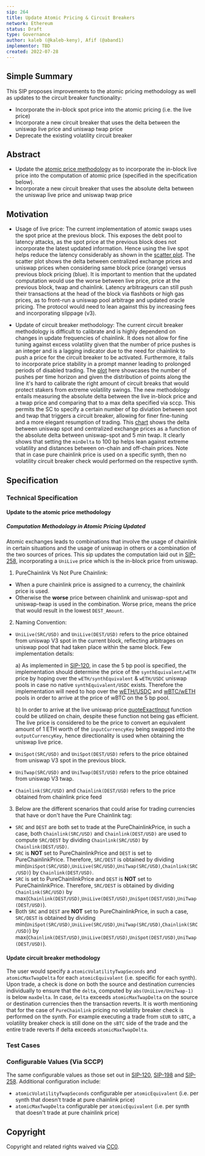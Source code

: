 ```yaml
---
sip: 264
title: Update Atomic Pricing & Circuit Breakers
network: Ethereum
status: Draft
type: Governance
author: kaleb (@kaleb-keny), Afif (@aband1)
implementor: TBD
created: 2022-07-28
---
```


<!--You can leave these HTML comments in your merged SIP and delete the visible duplicate text guides, they will not appear and may be helpful to refer to if you edit it again. This is the suggested template for new SIPs. Note that an SIP number will be assigned by an editor. When opening a pull request to submit your SIP, please use an abbreviated title in the filename, `sip-draft_title_abbrev.md`. The title should be 44 characters or less.-->

## Simple Summary

<!--"If you can't explain it simply, you don't understand it well enough." Simply describe the outcome the proposed changes intends to achieve. This should be non-technical and accessible to a casual community member.-->

This SIP proposes improvements to the atomic pricing methodology as well as updates to the circuit breaker functionality:
 - Incorporate the in-block spot price into the atomic pricing (i.e. the live price)
 - Incorporate a new circuit breaker that uses the delta between the uniswap live price and uniswap twap price
 - Deprecate the existing volatility circuit breaker
 
## Abstract

<!--A short (~200 word) description of the proposed change, the abstract should clearly describe the proposed change. This is what *will* be done if the SIP is implemented, not *why* it should be done or *how* it will be done. If the SIP proposes deploying a new contract, write, "we propose to deploy a new contract that will do x".-->

- Update the [atomic price methodology](https://github.com/Synthetixio/SIPs/blob/master/content/sips/sip-258.md#computation-methodology-in-atomic-pricing-updated) as to incorporate the in-block live price into the computation of atomic price (specified in the specification below).
- Incorporate a new circuit breaker that uses the absolute delta between the uniswap live price and uniswap twap price

## Motivation
<!--This is the problem statement. This is the *why* of the SIP. It should clearly explain *why* the current state of the protocol is inadequate.  It is critical that you explain *why* the change is needed, if the SIP proposes changing how something is calculated, you must address *why* the current calculation is innaccurate or wrong. This is not the place to describe how the SIP will address the issue!-->

- Usage of live price:
The current implementation of atomic swaps uses the spot price at the previous block. This exposes the debt pool to latency attacks, as the spot price at the previous block does not incorporate the latest updated information. Hence using the live spot helps reduce the latency considerably as shown in the [scatter plot](https://ibb.co/sq4Sw3c). The scatter plot shows the delta between centralized exchange prices and uniswap prices when considering same block price (orange) versus previous block pricing (blue).
It is important to mention that the updated computation would use the worse between live price, price at the previous block, twap and chainlink.
Latency arbitrageurs can still push their transactions at the head of the block via flashbots or high gas prices, as to front-run a uniswap pool arbitrage and updated oracle pricing. The protocol would need to lean against this by increasing fees and incorporating slippage (v3).

- Update of circuit breaker methodology:
The current circuit breaker methodology is difficult to calibrate and is highly dependend on changes in update frequencies of chainlink. It does not allow for fine tuning against excess volatility given that the number of price pushes is an integer and is a lagging indicator due to the need for chainlink to push a price for the circuit breaker to be activated. Furthermore, it fails to incorporate price stability in a prompt manner leading to prolonged periods of disabled trading. The [plot](https://ibb.co/hdNv5vF) here showcases the number of pushes per time horizon and given the distribution of points along the line it's hard to calibrate the right amount of circuit breaks that would protect stakers from extreme volatility swings.
The new methodology entails measuring the absolute delta between the live in-block price and a twap price and comparing that to a max delta specified via sccp. This permits the SC to specify a certain number of bp diviation between spot and twap that triggers a circuit breaker, allowing for finer fine-tuning and a more elegant resumption of trading. This [chart](https://ibb.co/WVryY6k) shows the delta between uniswap spot and centralized exchange prices as a function of the absolute delta between uniswap-spot and 5 min twap. It clearly shows that setting the `minDelta` to 100 bp helps lean against extreme volatility and distances between on-chain and off-chain prices.
Note that in case pure chainlink price is used on a specific synth, then no volatility circuit breaker check would performed on the respective synth. 

## Specification

<!--The specification should describe the syntax and semantics of any new feature, there are five sections
1. Overview
2. Rationale
3. Technical Specification
4. Test Cases
5. Configurable Values
-->


### Technical Specification

<!--The technical specification should outline the public API of the changes proposed. That is, changes to any of the interfaces Synthetix currently exposes or the creations of new ones.-->

#### Update to the atomic price methodology

##### Computation Methodology in Atomic Pricing Updated

Atomic exchanges leads to combinations that involve the usage of chainlink in certain situations and the usage of uniswap in others or a combination of the two sources of prices. This sip updates the computation laid out in [SIP-258](https://sips.synthetix.io/sips/sip-258/), incorporating a `UniLive` price which is the in-block price from uniswap. 

1. PureChainlink Vs Not Pure Chainlink:

- When a pure chainlink price is assigned to a currency, the chainlink price is used.
- Otherwise the **worse** price between chainlink and uniswap-spot and uniswap-twap is used in the combination. Worse price, means the price that would result in the lowest `DEST_Amount`.

2. Naming Convention:

- `UniLive(SRC/USD)` and `UniLive(DEST/USD)` refers to the price obtained from uniswap V3 spot in the current block, reflecting arbitrages on uniswap pool that had taken place within the same block. Few implementation details:

    a) As implemented in [SIP-120](https://sips.synthetix.io/sips/sip-120/), in case the 5 bp pool is specified, the implementation should determine the price of the `synthEquivalent/wETH` price by hoping over the `wETH/synthEquivalent` & `wETH/USDC` uniswap pools in case no native `synthEquivalent/USDC` exists. Therefore the implementation will need to hop over the  [wETH/USDC](https://etherscan.io/address/0x88e6A0c2dDD26FEEb64F039a2c41296FcB3f5640) and [wBTC/wETH](https://etherscan.io/address/0x4585FE77225b41b697C938B018E2Ac67Ac5a20c0) pools in order to arrive at the price of wBTC on the 5 bp pool.

    b) In order to arrive at the live uniswap price [quoteExactInput](https://docs.uniswap.org/protocol/reference/periphery/interfaces/IQuoterV2#quoteexactinput) function could be utilized on chain, despite these function not being gas efficient. The live price is considered to be the price to convert an equivalent amount of 1 ETH worth of the `inputCurrencyKey` being swapped into the `outputCurrencyKey`, hence directionality is used when obtaining the uniswap live price.

- `UniSpot(SRC/USD)` and `UniSpot(DEST/USD)` refers to the price obtained from uniswap V3 spot in the previous block.
- `UniTwap(SRC/USD)` and `UniTwap(DEST/USD)` refers to the price obtained from uniswap V3 twap.
- `Chainlink(SRC/USD)` and `Chainlink(DEST/USD)` refers to the price obtained from chainlink price feed

3. Below are the different scenarios that could arise for trading currencies that have or don't have the Pure Chainlink tag:

- `SRC` and `DEST` are both set to trade at the PureChainlinkPrice, in such a case, both `Chainlink(SRC/USD)` and `Chainlink(DEST/USD)` are used to compute `SRC/DEST` by dividing `Chainlink(SRC/USD)` by `Chainlink(DEST/USD)`.
- `SRC` is **NOT** set to PureChainlinkPrice and `DEST` is set to PureChainlinkPrice. Therefore, `SRC/DEST` is obtained by dividing min(`UniSpot(SRC/USD)`,`UniLive(SRC/USD)`,`UniTwap(SRC/USD)`,`Chainlink(SRC/USD)`) by `Chainlink(DEST/USD)`.
- `SRC` is set to PureChainlinkPrice and `DEST` is **NOT** set to PureChainlinkPrice. Therefore, `SRC/DEST` is obtained by dividing `Chainlink(SRC/USD)` by max(`Chainlink(DEST/USD)`,`UniLive(DEST/USD)`,`UniSpot(DEST/USD)`,`UniTwap(DEST/USD)`).
- Both `SRC` and `DEST` are **NOT** set to PureChainlinkPrice, in such a case, `SRC/DEST` is obtained by dividing min(`UniSpot(SRC/USD)`,`UniLive(SRC/USD)`,`UniTwap(SRC/USD)`,`Chainlink(SRC/USD)`) by max(`Chainlink(DEST/USD)`,`UniLive(DEST/USD)`,`UniSpot(DEST/USD)`,`UniTwap(DEST/USD)`).

#### Update circuit breaker methodology

The user would specify a `atomicVolatilityTwapSeconds` and `atomicMaxTwapDelta` for each `atomicEquivalent` (i.e. specific for each synth). Upon trade, a check is done on both the source and destination currencies individually to ensure that the `delta`, computed by `abs(UniLive/UniTwap-1)` is below `maxDelta`. In case, `delta` exceeds `atomicMaxTwapDelta` on the source or destination currencies then the transaction reverts. It is worth mentioning that for the case of `PureChainlink` pricing no volatility breaker check is performed on the synth.
For example executing a trade from `sEUR` to `sBTC`, a volatility breaker check is still done on the `sBTC` side of the trade and the entire trade reverts if delta exceeds `atomicMaxTwapDelta`.

### Test Cases

<!--Test cases for an implementation are mandatory for SIPs but can be included with the implementation..-->

### Configurable Values (Via SCCP)

<!--Please list all values configurable via SCCP under this implementation.-->

The same configurable values as those set out in [SIP-120](https://sips.synthetix.io/sips/sip-120/),  [SIP-198](https://sips.synthetix.io/sips/sip-198/) and [SIP-258](https://sips.synthetix.io/sips/sip-258/).
Additional configuration include:
- `atomicVolatilityTwapSeconds` configurable per `atomicEquivalent` (i.e. per synth that doesn't trade at pure chainlink price)
- `atomicMaxTwapDelta` configurable per `atomicEquivalent` (i.e. per synth that doesn't trade at pure chainlink price)

## Copyright

Copyright and related rights waived via [CC0](https://creativecommons.org/publicdomain/zero/1.0/).
